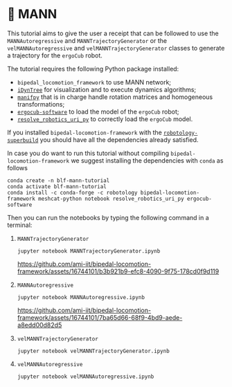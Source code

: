 # 🤖 MANN

This tutorial aims to give the user a receipt that can be followed to use the `MANNAutoregressive` and `MANNTrajectoryGenerator` or the `velMANNAutoregressive` and `velMANNTrajectoryGenerator` classes to generate a trajectory for the `ergoCub` robot.

The tutorial requires the following Python package installed:
- `bipedal_locomotion_framework` to use MANN network;
- [`iDynTree`](https://github.com/robotology/idyntree) for visualization and to execute dynamics algorithms;
- [`manifpy`](https://github.com/artivis/manif) that is in charge handle rotation matrices and homogeneous transformations;
- [`ergocub-software`](https://github.com/icub-tech-iit/ergocub-software) to load the model of the `ergoCub` robot;
- [`resolve_robotics_uri_py`](https://github.com/ami-iit/resolve-robotics-uri-py) to correctly load the `ergoCub` model.

If you installed `bipedal-locomotion-framework` with the [`robotology-superbuild`](https://github.com/robotology/robotology-superbuild) you should have all the dependencies already satisfied.

In case you do want to run this tutorial without compiling `bipedal-locomotion-framework` we suggest installing the dependencies with `conda` as follows
```console
conda create -n blf-mann-tutorial
conda activate blf-mann-tutorial
conda install -c conda-forge -c robotology bipedal-locomotion-framework meshcat-python notebook resolve_robotics_uri_py ergocub-software
```

Then you can run the notebooks by typing the following command in a terminal:
1. `MANNTrajectoryGenerator`
    ```console
    jupyter notebook MANNTrajectoryGenerator.ipynb
    ```

    https://github.com/ami-iit/bipedal-locomotion-framework/assets/16744101/b3b921b9-efc8-4090-9f75-178cd0f9d119

2. `MANNAutoregressive`
    ```console
    jupyter notebook MANNAutoregressive.ipynb
    ```

    https://github.com/ami-iit/bipedal-locomotion-framework/assets/16744101/7ba65d66-68f9-4bd9-aede-a8edd00d82d5

3. `velMANNTrajectoryGenerator`
    ```console
    jupyter notebook velMANNTrajectoryGenerator.ipynb
    ```

4. `velMANNAutoregressive`
    ```console
    jupyter notebook velMANNAutoregressive.ipynb
    ```
